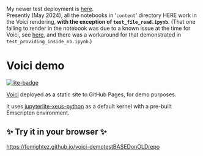 My newer test deployment is [here](https://github.com/fomightez/voici-demotestMay24).  
Presently (May 2024), all the notebooks in '`content`' directory HERE work in the Voici rendering, **with the exception of `test_file_read.ipynb`**. (That one failing to render in the notebook was due to a known issue at the time for Voici, see [here](https://discourse.jupyter.org/t/bouton-voila-sur-jupyterlite/18505/11?u=fomightez), and there was a workaround for that demonstrated in `test_providing_inside_nb.ipynb`.)

# Voici demo

[![lite-badge](https://jupyterlite.rtfd.io/en/latest/_static/badge.svg)](https://fomightez.github.io/voici-demotestBASEDonOLDrepo)

[Voici](https://github.com/voila-dashboards/voici) deployed as a static site to GitHub Pages, for demo purposes.

It uses [jupyterlite-xeus-python](https://github.com/jupyterlite/xeus-python-kernel) as a default kernel with a pre-built Emscripten environment.

## ✨ Try it in your browser ✨

https://fomightez.github.io/voici-demotestBASEDonOLDrepo

